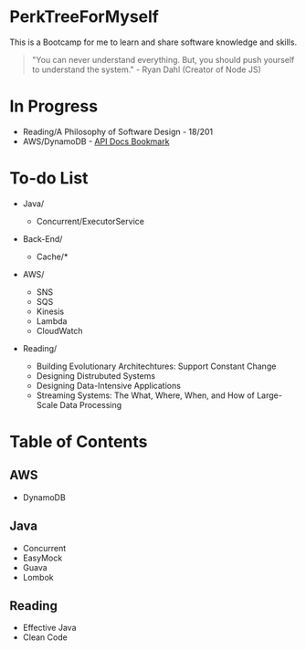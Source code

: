 # PerkTreeForMyself
This is a Bootcamp for me to learn and share software knowledge and skills.

> "You can never understand everything. But, you should push yourself to understand the system." - Ryan Dahl (Creator of Node JS)

# In Progress
- Reading/A Philosophy of Software Design - 18/201
- AWS/DynamoDB - [API Docs Bookmark](https://docs.aws.amazon.com/amazondynamodb/latest/developerguide/GettingStarted.Java.html)

# To-do List
- Java/
  - Concurrent/ExecutorService

- Back-End/
  - Cache/*

- AWS/
  - SNS
  - SQS
  - Kinesis
  - Lambda
  - CloudWatch
 
- Reading/
  - Building Evolutionary Architechtures: Support Constant Change
  - Designing Distrubuted Systems
  - Designing Data-Intensive Applications
  - Streaming Systems: The What, Where, When, and How of Large-Scale Data Processing

# Table of Contents
## AWS
- DynamoDB

## Java
- Concurrent
- EasyMock
- Guava
- Lombok

## Reading
- Effective Java
- Clean Code
